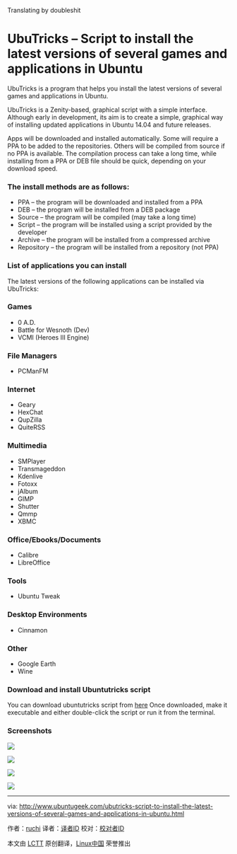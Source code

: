 Translating by doubleshit

UbuTricks – Script to install the latest versions of several games and applications in Ubuntu
================================================================================
UbuTricks is a program that helps you install the latest versions of several games and applications in Ubuntu.

UbuTricks is a Zenity-based, graphical script with a simple interface. Although early in development, its aim is to create a simple, graphical way of installing updated applications in Ubuntu 14.04 and future releases.

Apps will be downloaded and installed automatically. Some will require a PPA to be added to the repositories. Others will be compiled from source if no PPA is available. The compilation process can take a long time, while installing from a PPA or DEB file should be quick, depending on your download speed.

### The install methods are as follows: ###

- PPA – the program will be downloaded and installed from a PPA
- DEB – the program will be installed from a DEB package
- Source – the program will be compiled (may take a long time)
- Script – the program will be installed using a script provided by the developer
- Archive – the program will be installed from a compressed archive
- Repository – the program will be installed from a repository (not PPA)

### List of applications you can install ###

The latest versions of the following applications can be installed via UbuTricks:

### Games ###

- 0 A.D.
- Battle for Wesnoth (Dev)
- VCMI (Heroes III Engine)

### File Managers ###

- PCManFM

### Internet ###

- Geary
- HexChat
- QupZilla
- QuiteRSS

### Multimedia ###

- SMPlayer
- Transmageddon
- Kdenlive
- Fotoxx
- jAlbum
- GIMP
- Shutter
- Qmmp
- XBMC

### Office/Ebooks/Documents ###

- Calibre
- LibreOffice

### Tools ###

- Ubuntu Tweak

### Desktop Environments ###

- Cinnamon

### Other ###

- Google Earth
- Wine

### Download and install Ubuntutricks script ###

You can download ubuntutricks script from [here][1] Once downloaded, make it executable and either double-click the script or run it from the terminal.

### Screenshots ###

![](http://www.ubuntugeek.com/wp-content/uploads/2014/10/116.png)

![](http://www.ubuntugeek.com/wp-content/uploads/2014/10/213.png)

![](http://www.ubuntugeek.com/wp-content/uploads/2014/10/35.png)

![](http://www.ubuntugeek.com/wp-content/uploads/2014/10/45.png)

--------------------------------------------------------------------------------

via: http://www.ubuntugeek.com/ubutricks-script-to-install-the-latest-versions-of-several-games-and-applications-in-ubuntu.html

作者：[ruchi][a]
译者：[译者ID](https://github.com/译者ID)
校对：[校对者ID](https://github.com/校对者ID)

本文由 [LCTT](https://github.com/LCTT/TranslateProject) 原创翻译，[Linux中国](http://linux.cn/) 荣誉推出

[a]:http://www.ubuntugeek.com/author/ubuntufix
[1]:http://www.tuxarena.com/intro/files/ubutricks.sh
